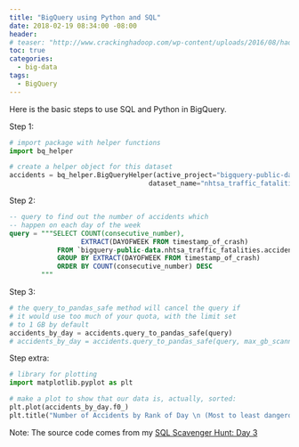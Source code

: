 ```yaml
---
title: "BigQuery using Python and SQL"
date: 2018-02-19 08:34:00 -08:00
header:
# teaser: "http://www.crackinghadoop.com/wp-content/uploads/2016/08/hadoop-hdfs-300x200.jpg"
toc: true
categories:
  - big-data
tags:
  - BigQuery
---
```

Here is the basic steps to use SQL and Python in BigQuery.

Step 1:
```python
# import package with helper functions
import bq_helper

# create a helper object for this dataset
accidents = bq_helper.BigQueryHelper(active_project="bigquery-public-data",
                                   dataset_name="nhtsa_traffic_fatalities")
```

Step 2:

```sql
-- query to find out the number of accidents which
-- happen on each day of the week
query = """SELECT COUNT(consecutive_number),
                  EXTRACT(DAYOFWEEK FROM timestamp_of_crash)
            FROM `bigquery-public-data.nhtsa_traffic_fatalities.accident_2015`
            GROUP BY EXTRACT(DAYOFWEEK FROM timestamp_of_crash)
            ORDER BY COUNT(consecutive_number) DESC
        """
```

Step 3:
```python
# the query_to_pandas_safe method will cancel the query if
# it would use too much of your quota, with the limit set
# to 1 GB by default
accidents_by_day = accidents.query_to_pandas_safe(query)
# accidents_by_day = accidents.query_to_pandas_safe(query, max_gb_scanned=6) # 6G Memory
```

Step extra:
```python
# library for plotting
import matplotlib.pyplot as plt

# make a plot to show that our data is, actually, sorted:
plt.plot(accidents_by_day.f0_)
plt.title("Number of Accidents by Rank of Day \n (Most to least dangerous)")
```
Note: The source code comes from my [SQL Scavenger Hunt: Day 3](https://www.kaggle.com/binshi/sql-scavenger-hunt-day-3)
